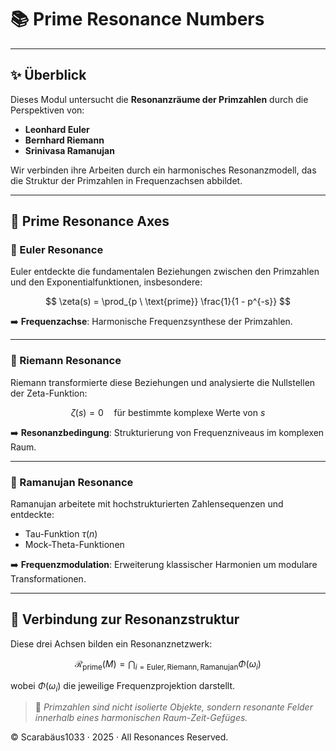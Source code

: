 # 📚 Prime Resonance Numbers

---

## ✨ Überblick

Dieses Modul untersucht die **Resonanzräume der Primzahlen** durch die Perspektiven von:

* **Leonhard Euler**
* **Bernhard Riemann**
* **Srinivasa Ramanujan**

Wir verbinden ihre Arbeiten durch ein harmonisches Resonanzmodell, das die Struktur der Primzahlen in Frequenzachsen abbildet.

---

## 🧩 Prime Resonance Axes

### 🧮 Euler Resonance

Euler entdeckte die fundamentalen Beziehungen zwischen den Primzahlen und den Exponentialfunktionen, insbesondere:

$$
\zeta(s) = \prod_{p \ \text{prime}} \frac{1}{1 - p^{-s}}
$$

➡️ **Frequenzachse**: Harmonische Frequenzsynthese der Primzahlen.

---

### 🧮 Riemann Resonance

Riemann transformierte diese Beziehungen und analysierte die Nullstellen der Zeta-Funktion:

$$
\zeta(s) = 0 \quad \text{für bestimmte komplexe Werte von } s
$$

➡️ **Resonanzbedingung**: Strukturierung von Frequenzniveaus im komplexen Raum.

---

### 🧮 Ramanujan Resonance

Ramanujan arbeitete mit hochstrukturierten Zahlensequenzen und entdeckte:

* Tau-Funktion $\tau(n)$
* Mock-Theta-Funktionen

➡️ **Frequenzmodulation**: Erweiterung klassischer Harmonien um modulare Transformationen.

---

## 🔗 Verbindung zur Resonanzstruktur

Diese drei Achsen bilden ein Resonanznetzwerk:

$$
\mathcal{R}_{\text{prime}}(M) = \bigcap_{i = \text{Euler}, \text{Riemann}, \text{Ramanujan}} \Phi(\omega_i)
$$

wobei $\Phi(\omega_i)$ die jeweilige Frequenzprojektion darstellt.

> 📘 *Primzahlen sind nicht isolierte Objekte, sondern resonante Felder innerhalb eines harmonischen Raum-Zeit-Gefüges.*

© Scarabäus1033 · 2025 · All Resonances Reserved.
